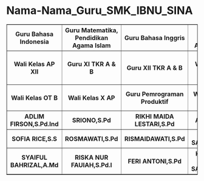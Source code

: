 # Nama-Nama_Guru_SMK_IBNU_SINA
<!DOCTYPE html>
<html>
<head>
  <title>Nama-nama Guru SMK IBNU SINA KOTA BATAM</title>
  </head>
  <body>
  <table border="1">
  <tr>
      <th>Guru Bahasa Indonesia</th>
      <th>Guru Matematika, Pendidikan Agama Islam</th>
      <th>Guru Bahasa Inggris</th>
      <th>Guru Pendidikan Agama Islam</th>
      <th>Guru Pemrograman Produktif AP</th>
      <th>Guru Pemrograman Produktif AK</th>
      <th>Guru Pemrograman Produktif AK</th>
      <th>Guru Pemrograman Produktif AK</th>
      <th>Guru Produk Kreatif dan Kewirausahaan</th>
      <th>Guru Pemrograman Produktif AK</th>
      <th>Wali Kelas RPL B</th>
  </tr>
  <tr>
      <th>Wali Kelas AP XII</th>
      <th>Guru XI TKR A & B</th>
      <th>Guru XII TKR A & B</th>
      <th>Wali Kelas X OT C</th>
      <th>Wali Kelas X OT A</th>
      <th>Guru Matematika</th>
      <th>Guru Pendidikan Pancasila Kewarganegaraan</th>
      <th>Wali Kelas XI RPL A</th>
      <th>Wali Kelas X RPL A</th>
      <th>Wali Kelas XI U</th>
      <th>Guru Pemrograman Produktif RPL A</th>
      <th>Kepala Sekolah SMK IBNU SINA Kota Batam</th>
  </tr>
  <tr>
      <th>Wali Kelas OT B</th>
      <th>Wali Kelas X AP</th>
      <th>Guru Pemrograman Produktif</th>
      <th>Wali Kelas XII OT C</th>
      <th>Wali Kelas X PM</th>
      <th>Wali Kelas XII OT B</th>
      <th>Wali Kelas XI AP</th>
      <th>Wali Kelas X OT A</th>
      <th>Guru Perograman Produktif RPL</th>
      <th>Wali Kelas XII PM</th>
  </tr>
  <tr>
      <th>ADLIM FIRSON,S.Pd.Ind</th>
      <th>SRIONO,S.Pd</th>
      <th>RIKHI MAIDA LESTARI,S.Pd</th>
      <th>ASLAN,S.Ag</th>
      <th>Drs.YASRIL</th>
      <th>DARNIS,S.Pd</th>
      <th>DONI ISNU WARDANAH,S.E</th>
      <th>YULI AFRICI,S.T</th>
      <th>JOKO SANTOSO</th>
      <th>SARWONO EDI,S.Pd</th>
      <th>ADI YOSRA,S.Pd</th>
      <th>ANGGA PUTRA GEOVANO,S.Kom</th>
  </tr>
  <tr>
    <th>SOFIA RICE,S.S</th>
    <th>ROSMAWATI,S.Pd</th>
    <th>RISMAIDAWATI,S.Pd</th>
    <th>LISA SAPRIANI,S.Pd</th>
    <th>SABIANRI ALBI,S.Pd</th>
    <th>ELDA LUMAISA,S.Pd</th>
    <th>SUMARHADI,S.Ip</th>
    <th>VITNO ADRIAN,S.Pd</th>
    <th>MEGAWATI,S.Pd</th>
    <th>RAMAYANA,S.Pd</th>
    <th>DIATUL IQBAL,S.Kom</th>
  </tr>
  <tr>
    <th>SYAIFUL BAHRIZAL,A.Md</th>
    <th>RISKA NUR FAUIAH,S.Pd.I</th>
    <th>FERI ANTONI,S.Pd</th>
    <th>KIKI KRISTA ERI SAPUTRA,S.Pd</th>
    <th>NORIMAR JUNITA,S.Pd</th>
    <th>JAKA UTAMA</th>
    <th>DESRYAN HILDAYANA,S.Pd,M.Pd.E</th>
    <th>ROBIN JAPIKA,S.Pd</th>
    <th>JEFRI PRADANA,S.kom</th>
    <th>KEMAL B. WIBISANA,S.F</th>
    <th>SYAMSUL BAHRI,S.Pd</th>
  </tr>
</body>
</html>
